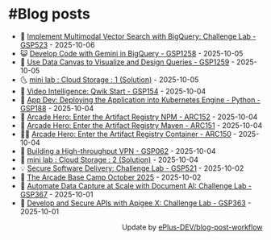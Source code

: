 # #Blog posts
<!-- BLOG-POST-LIST:START -->
- 🧰 [Implement Multimodal Vector Search with BigQuery: Challenge Lab - GSP523](https://eplus.dev/implement-multimodal-vector-search-with-bigquery-challenge-lab-gsp523) - 2025-10-06
- 😺 [Develop Code with Gemini in BigQuery - GSP1258](https://eplus.dev/develop-code-with-gemini-in-bigquery-gsp1258) - 2025-10-05
- 🗽 [Use Data Canvas to Visualize and Design Queries - GSP1259](https://eplus.dev/use-data-canvas-to-visualize-and-design-queries-gsp1259) - 2025-10-05
- 🌜 [mini lab : Cloud Storage : 1 &lpar;Solution&rpar;](https://eplus.dev/mini-lab-cloud-storage-1-solution) - 2025-10-05
- 📝 [Video Intelligence: Qwik Start - GSP154](https://eplus.dev/video-intelligence-qwik-start-gsp154) - 2025-10-04
- 🚀 [App Dev: Deploying the Application into Kubernetes Engine - Python - GSP188](https://eplus.dev/app-dev-deploying-the-application-into-kubernetes-engine-python-gsp188) - 2025-10-04
- 💼 [Arcade Hero: Enter the Artifact Registry NPM - ARC152](https://eplus.dev/arcade-hero-enter-the-artifact-registry-npm-arc152) - 2025-10-04
- 🦣 [Arcade Hero: Enter the Artifact Registry Maven - ARC151](https://eplus.dev/arcade-hero-enter-the-artifact-registry-maven-arc151) - 2025-10-04
- 👨‍🏫 [Arcade Hero: Enter the Artifact Registry Container - ARC150](https://eplus.dev/arcade-hero-enter-the-artifact-registry-container-arc150) - 2025-10-04
- 🔭 [Building a High-throughput VPN - GSP062](https://eplus.dev/building-a-high-throughput-vpn-gsp062) - 2025-10-04
- 🤡 [mini lab : Cloud Storage : 2 &lpar;Solution&rpar;](https://eplus.dev/mini-lab-cloud-storage-2-solution) - 2025-10-04
- 💡 [Secure Software Delivery: Challenge Lab - GSP521](https://eplus.dev/secure-software-delivery-challenge-lab-gsp521) - 2025-10-02
- 🦣 [The Arcade Base Camp October 2025](https://eplus.dev/the-arcade-base-camp-october-2025) - 2025-10-02
- 💪 [Automate Data Capture at Scale with Document AI: Challenge Lab - GSP367](https://eplus.dev/automate-data-capture-at-scale-with-document-ai-challenge-lab-gsp367) - 2025-10-01
- 🤡 [Develop and Secure APIs with Apigee X: Challenge Lab - GSP363](https://eplus.dev/develop-and-secure-apis-with-apigee-x-challenge-lab-gsp363) - 2025-10-01<!-- BLOG-POST-LIST:END -->
<div align="right">
  Update by <a target="_blank"
    href="https://github.com/ePlus-DEV/blog-post-workflow">ePlus-DEV/blog-post-workflow</a>
</div>
